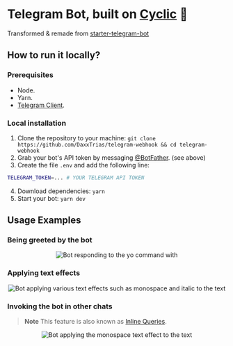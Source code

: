 # Telegram Bot, built on [Cyclic](https://www.cyclic.sh/) 🤖

Transformed & remade from [starter-telegram-bot](https://github.com/cyclic-software/starter-telegram-bot)

## How to run it locally?

### Prerequisites

- Node.
- Yarn.
- [Telegram Client](https://desktop.telegram.org/).

### Local installation

1. Clone the repository to your machine: `git clone https://github.com/DaxxTrias/telegram-webhook && cd telegram-webhook`
2. Grab your bot's API token by messaging [\@BotFather](https://telegram.me/BotFather). (see above)
3. Create the file `.env` and add the following line:

```bash
TELEGRAM_TOKEN=... # YOUR TELEGRAM API TOKEN
```

4. Download dependencies: `yarn`
5. Start your bot: `yarn dev`

## Usage Examples

### Being greeted by the bot

<p align="center">
    <img src="assets/bot-greeting.gif" alt="Bot responding to the yo command with "yo eludadev"" />
</p>

### Applying text effects

<p align="center">
    <img src="assets/bot-text-effects.gif" alt="Bot applying various text effects such as monospace and italic to the text "Hello World"" />
</p>

### Invoking the bot in other chats

> **Note**
> This feature is also known as [Inline Queries](https://core.telegram.org/api/bots/inline).

<p align="center">
<img src="assets/bot-inline-queries.gif" alt="Bot applying the monospace text effect to the text "Hello" in another chat" />
</p>
